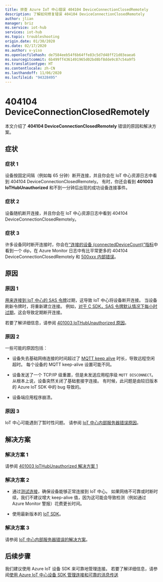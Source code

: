 ```yaml
---
title: 排查 Azure IoT 中心错误 404104 DeviceConnectionClosedRemotely
description: 了解如何修复错误 404104 DeviceConnectionClosedRemotely
author: jlian
manager: briz
ms.service: iot-hub
services: iot-hub
ms.topic: troubleshooting
origin.date: 01/30/2020
ms.date: 02/17/2020
ms.author: v-yiso
ms.openlocfilehash: de7584eeb54f6b64ffe83c5d7d48ff21d03eaea6
ms.sourcegitcommit: 6b499ff4361491965d02bd8bf8dde9c87c54a9f5
ms.translationtype: HT
ms.contentlocale: zh-CN
ms.lasthandoff: 11/06/2020
ms.locfileid: "94328495"
---
```

# <a name="404104-deviceconnectionclosedremotely"></a>404104 DeviceConnectionClosedRemotely

本文介绍了 **404104 DeviceConnectionClosedRemotely** 错误的原因和解决方案。

## <a name="symptoms"></a>症状

### <a name="symptom-1"></a>症状 1

设备按固定间隔（例如每 65 分钟）断开连接，并且你会在 IoT 中心资源日志中看到 404104 DeviceConnectionClosedRemotely。 有时，你还会看到 **401003 IoTHubUnauthorized** 和不到一分钟后出现的成功设备连接事件。

### <a name="symptom-2"></a>症状 2

设备随机断开连接，并且你会在 IoT 中心资源日志中看到 404104 DeviceConnectionClosedRemotely。

### <a name="symptom-3"></a>症状 3

许多设备同时断开连接时，你会在[“连接的设备 (connectedDeviceCount)”指标](monitor-iot-hub-reference.md)中看到一个 dip，在 Azure Monitor 日志中有比平常更多的 404104 DeviceConnectionClosedRemotely 和 [500xxx 内部错误](iot-hub-troubleshoot-error-500xxx-internal-errors.md)。

## <a name="causes"></a>原因

### <a name="cause-1"></a>原因 1

[用来连接到 IoT 中心的 SAS 令牌](iot-hub-devguide-security.md#security-tokens)过期，这导致 IoT 中心将设备断开连接。 当设备刷新令牌时，将重新建立连接。 例如，[对于 C SDK，SAS 令牌默认情况下每小时过期](https://github.com/Azure/azure-iot-sdk-c/blob/master/doc/connection_and_messaging_reliability.md#connection-authentication)，这会导致定期断开连接。

若要了解详细信息，请参阅 [401003 IoTHubUnauthorized 原因](iot-hub-troubleshoot-error-401003-iothubunauthorized.md#cause-1)。

### <a name="cause-2"></a>原因 2

一些可能的原因包括：

- 设备失去基础网络连接的时间超过了 [MQTT keep alive](iot-hub-mqtt-support.md#default-keep-alive-timeout) 时长，导致远程空闲超时。 每个设备的 MQTT keep-alive 设置可能不同。

- 设备发送了一个 TCP/IP 级重置，但是未发送应用程序级 `MQTT DISCONNECT`。 从根本上说，设备突然关闭了基础套接字连接。 有时候，此问题是由较旧版本的 Azure IoT SDK 中的 bug 导致的。

- 设备端应用程序崩溃。

### <a name="cause-3"></a>原因 3

IoT 中心可能遇到了暂时性问题。 请参阅 [IoT 中心内部服务器错误原因](iot-hub-troubleshoot-error-500xxx-internal-errors.md#cause)。

## <a name="solutions"></a>解决方案

### <a name="solution-1"></a>解决方案 1

请参阅 [401003 IoTHubUnauthorized 解决方案 1](iot-hub-troubleshoot-error-401003-iothubunauthorized.md#solution-1)

### <a name="solution-2"></a>解决方案 2

- 通过[测试连接](tutorial-connectivity.md)，确保设备能够正常连接到 IoT 中心。 如果网络不可靠或时断时续，我们不建议增大 keep-alive 值，因为这可能会导致检测（例如通过 Azure Monitor 警报）花费更长时间。 

- 使用最新版本的 [IoT SDK](iot-hub-devguide-sdks.md)。

### <a name="solution-3"></a>解决方案 3

请参阅 [IoT 中心内部服务器错误的解决方案](iot-hub-troubleshoot-error-500xxx-internal-errors.md#solution)。

## <a name="next-steps"></a>后续步骤

我们建议使用 Azure IoT 设备 SDK 来可靠地管理连接。 若要了解详细信息，请参阅[使用 Azure IoT 中心设备 SDK 管理连接和可靠的消息传送](iot-hub-reliability-features-in-sdks.md)